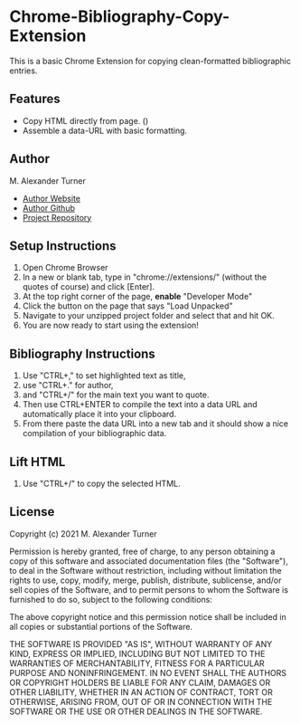 # Chrome-Bibliography-Copy-Extension
This is a basic Chrome Extension for copying clean-formatted bibliographic entries.

## Features
- Copy HTML directly from page. ()
- Assemble a data-URL with basic formatting.

## Author
M. Alexander Turner
- [Author Website](http://www.maturnerpoetry.com/)
- [Author Github](https://github.com/aluxt)
- [Project Repository](NONE)

## Setup Instructions
1. Open Chrome Browser
2. In a new or blank tab, type in "chrome://extensions/" (without the quotes of course) and click [Enter].
3. At the top right corner of the page, **enable** "Developer Mode"
4. Click the button on the page that says "Load Unpacked"
5. Navigate to your unzipped project folder and select that and hit OK.
6. You are now ready to start using the extension!

## Bibliography Instructions
1. Use "CTRL+," to set highlighted text as title,
2. use "CTRL+." for author,
3. and "CTRL+/" for the main text you want to quote.
4. Then use CTRL+ENTER to compile the text into a data URL and automatically place it into your clipboard.
5. From there paste the data URL into a new tab and it should show a nice compilation of your bibliographic data.

## Lift HTML
1. Use "CTRL+/" to copy the selected HTML.

## License
Copyright (c) 2021 M. Alexander Turner

Permission is hereby granted, free of charge, to any person obtaining a copy
of this software and associated documentation files (the "Software"), to deal
in the Software without restriction, including without limitation the rights
to use, copy, modify, merge, publish, distribute, sublicense, and/or sell
copies of the Software, and to permit persons to whom the Software is
furnished to do so, subject to the following conditions:

The above copyright notice and this permission notice shall be included in all
copies or substantial portions of the Software.

THE SOFTWARE IS PROVIDED "AS IS", WITHOUT WARRANTY OF ANY KIND, EXPRESS OR
IMPLIED, INCLUDING BUT NOT LIMITED TO THE WARRANTIES OF MERCHANTABILITY,
FITNESS FOR A PARTICULAR PURPOSE AND NONINFRINGEMENT. IN NO EVENT SHALL THE
AUTHORS OR COPYRIGHT HOLDERS BE LIABLE FOR ANY CLAIM, DAMAGES OR OTHER
LIABILITY, WHETHER IN AN ACTION OF CONTRACT, TORT OR OTHERWISE, ARISING FROM,
OUT OF OR IN CONNECTION WITH THE SOFTWARE OR THE USE OR OTHER DEALINGS IN THE
SOFTWARE.